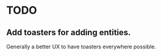 # TODO

## Add toasters for adding entities.
Generally a better UX to have toasters everywhere possible.


